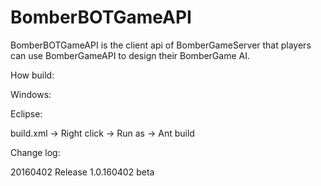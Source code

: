 # BomberBOTGameAPI

   BomberBOTGameAPI is the client api of BomberGameServer that players can use BomberGameAPI to design their BomberGame AI.

How build:

Windows:

Eclipse:

  build.xml -> Right click -> Run as -> Ant build

Change log:

20160402 Release 1.0.160402 beta
